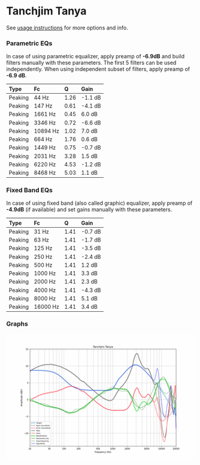 # Tanchjim Tanya
See [usage instructions](https://github.com/jaakkopasanen/AutoEq#usage) for more options and info.

### Parametric EQs
In case of using parametric equalizer, apply preamp of **-6.9dB** and build filters manually
with these parameters. The first 5 filters can be used independently.
When using independent subset of filters, apply preamp of **-6.9 dB**.

| Type    | Fc       |    Q | Gain    |
|:--------|:---------|:-----|:--------|
| Peaking | 44 Hz    | 1.26 | -1.1 dB |
| Peaking | 147 Hz   | 0.61 | -4.1 dB |
| Peaking | 1661 Hz  | 0.45 | 6.0 dB  |
| Peaking | 3346 Hz  | 0.72 | -6.6 dB |
| Peaking | 10894 Hz | 1.02 | 7.0 dB  |
| Peaking | 664 Hz   | 1.76 | 0.6 dB  |
| Peaking | 1449 Hz  | 0.75 | -0.7 dB |
| Peaking | 2031 Hz  | 3.28 | 1.5 dB  |
| Peaking | 6220 Hz  | 4.53 | -1.2 dB |
| Peaking | 8468 Hz  | 5.03 | 1.1 dB  |

### Fixed Band EQs
In case of using fixed band (also called graphic) equalizer, apply preamp of **-4.9dB**
(if available) and set gains manually with these parameters.

| Type    | Fc       |    Q | Gain    |
|:--------|:---------|:-----|:--------|
| Peaking | 31 Hz    | 1.41 | -0.7 dB |
| Peaking | 63 Hz    | 1.41 | -1.7 dB |
| Peaking | 125 Hz   | 1.41 | -3.5 dB |
| Peaking | 250 Hz   | 1.41 | -2.4 dB |
| Peaking | 500 Hz   | 1.41 | 1.2 dB  |
| Peaking | 1000 Hz  | 1.41 | 3.3 dB  |
| Peaking | 2000 Hz  | 1.41 | 2.3 dB  |
| Peaking | 4000 Hz  | 1.41 | -4.3 dB |
| Peaking | 8000 Hz  | 1.41 | 5.1 dB  |
| Peaking | 16000 Hz | 1.41 | 3.4 dB  |

### Graphs
![](./Tanchjim%20Tanya.png)